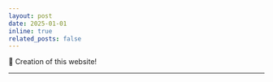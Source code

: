 ```yaml
---
layout: post
date: 2025-01-01 
inline: true
related_posts: false
---
```


🚀 Creation of this website!

***